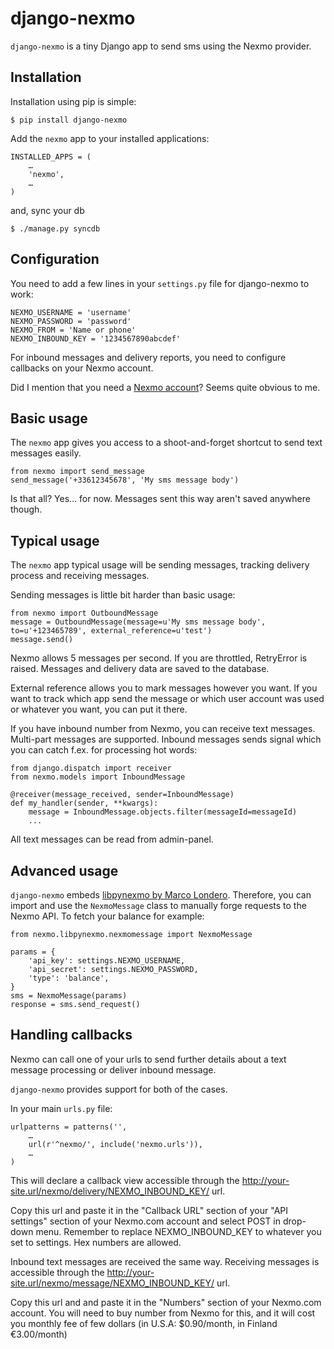 # django-nexmo

`django-nexmo` is a tiny Django app to send sms using the Nexmo provider.

## Installation

Installation using pip is simple:

    $ pip install django-nexmo

Add the `nexmo` app to your installed applications:

    INSTALLED_APPS = (
        …
        'nexmo',
        …
    )

and, sync your db
    
    $ ./manage.py syncdb

## Configuration

You need to add a few lines in your `settings.py` file for django-nexmo to work:

    NEXMO_USERNAME = 'username'
    NEXMO_PASSWORD = 'password'
    NEXMO_FROM = 'Name or phone'
    NEXMO_INBOUND_KEY = '1234567890abcdef'

For inbound messages and delivery reports, you need to configure callbacks on your Nexmo account.

Did I mention that you need a [Nexmo account](https://www.nexmo.com/)?
Seems quite obvious to me.


## Basic usage

The `nexmo` app gives you access to a shoot-and-forget shortcut to send text messages easily.

    from nexmo import send_message
    send_message('+33612345678', 'My sms message body')

Is that all? Yes… for now. Messages sent this way aren't saved anywhere though.

## Typical usage

The `nexmo` app typical usage will be sending messages, tracking delivery process and receiving messages.

Sending messages is little bit harder than basic usage:

    from nexmo import OutboundMessage
    message = OutboundMessage(message=u'My sms message body', to=u'+123465789', external_reference=u'test')
    message.send()

Nexmo allows 5 messages per second. If you are throttled, RetryError is raised. Messages and delivery data 
are saved to the database.

External reference allows you to mark messages however you want. If you want to track which app send the message
or which user account was used or whatever you want, you can put it there.

If you have inbound number from Nexmo, you can receive text messages. Multi-part messages are supported. Inbound
messages sends signal which you can catch f.ex. for processing hot words:

    from django.dispatch import receiver
    from nexmo.models import InboundMessage

    @receiver(message_received, sender=InboundMessage)
    def my_handler(sender, **kwargs):
        message = InboundMessage.objects.filter(messageId=messageId)
        ...

All text messages can be read from admin-panel.

## Advanced usage

`django-nexmo` embeds [libpynexmo by Marco Londero](https://github.com/marcuz/libpynexmo).
Therefore, you can import and use the `NexmoMessage` class to manually forge
requests to the Nexmo API. To fetch your balance for example:

    from nexmo.libpynexmo.nexmomessage import NexmoMessage

    params = {
        'api_key': settings.NEXMO_USERNAME,
        'api_secret': settings.NEXMO_PASSWORD,
        'type': 'balance',
    }
    sms = NexmoMessage(params)
    response = sms.send_request()


## Handling callbacks

Nexmo can call one of your urls to send further details about a text message processing or deliver inbound message.

`django-nexmo` provides support for both of the cases.

In your main `urls.py` file:

    urlpatterns = patterns('',
        …
        url(r'^nexmo/', include('nexmo.urls')),
        …
    )

This will declare a callback view accessible through the
http://your-site.url/nexmo/delivery/NEXMO_INBOUND_KEY/ url.

Copy this url and paste it in the "Callback URL" section of your "API settings"
section of your Nexmo.com account and select POST in drop-down menu. Remember to replace NEXMO_INBOUND_KEY to whatever
you set to settings. Hex numbers are allowed.

Inbound text messages are received the same way. Receiving messages is accessible through the
http://your-site.url/nexmo/message/NEXMO_INBOUND_KEY/ url.

Copy this url and and paste it in the "Numbers" section of your Nexmo.com account. You will need to buy number
from Nexmo for this, and it will cost you monthly fee of few dollars (in U.S.A: $0.90/month, in Finland €3.00/month)
